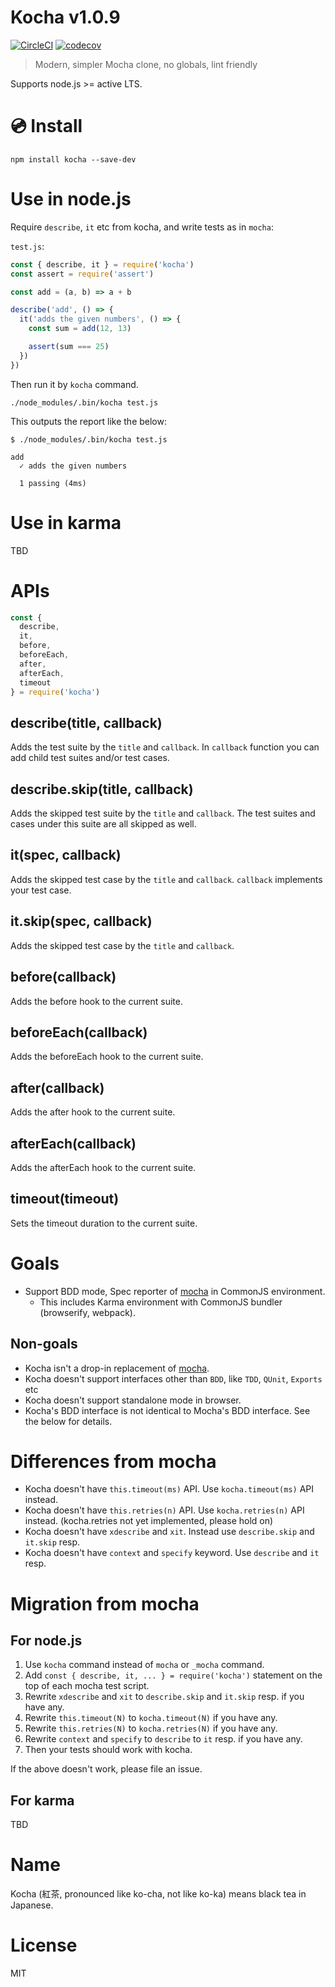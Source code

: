 # Kocha v1.0.9

[![CircleCI](https://circleci.com/gh/kt3k/kocha.svg?style=svg)](https://circleci.com/gh/kt3k/kocha)
[![codecov](https://codecov.io/gh/kt3k/kocha/branch/master/graph/badge.svg)](https://codecov.io/gh/kt3k/kocha)

> Modern, simpler Mocha clone, no globals, lint friendly

Supports node.js >= active LTS.

# :cd: Install

    npm install kocha --save-dev

# Use in node.js

Require `describe`, `it` etc from kocha, and write tests as in `mocha`:

`test.js`:

```js
const { describe, it } = require('kocha')
const assert = require('assert')

const add = (a, b) => a + b

describe('add', () => {
  it('adds the given numbers', () => {
    const sum = add(12, 13)

    assert(sum === 25)
  })
})
```

Then run it by `kocha` command.

    ./node_modules/.bin/kocha test.js

This outputs the report like the below:

```
$ ./node_modules/.bin/kocha test.js

add
  ✓ adds the given numbers

  1 passing (4ms)
```

# Use in karma

TBD

# APIs

```js
const {
  describe,
  it,
  before,
  beforeEach,
  after,
  afterEach,
  timeout
} = require('kocha')
```

## describe(title, callback)

Adds the test suite by the `title` and `callback`. In `callback` function you can add child test suites and/or test cases.

## describe.skip(title, callback)

Adds the skipped test suite by the `title` and `callback`. The test suites and cases under this suite are all skipped as well.

## it(spec, callback)

Adds the skipped test case by the `title` and `callback`. `callback` implements your test case.

## it.skip(spec, callback)

Adds the skipped test case by the `title` and `callback`.

## before(callback)

Adds the before hook to the current suite.

## beforeEach(callback)

Adds the beforeEach hook to the current suite.

## after(callback)

Adds the after hook to the current suite.

## afterEach(callback)

Adds the afterEach hook to the current suite.

## timeout(timeout)

Sets the timeout duration to the current suite.

# Goals

- Support BDD mode, Spec reporter of [mocha][mocha] in CommonJS environment.
  - This includes Karma environment with CommonJS bundler (browserify, webpack).

## Non-goals

- Kocha isn't a drop-in replacement of [mocha][mocha].
- Kocha doesn't support interfaces other than `BDD`, like `TDD`, `QUnit`, `Exports` etc
- Kocha doesn't support standalone mode in browser.
- Kocha's BDD interface is not identical to Mocha's BDD interface. See the below for details.

# Differences from mocha

- Kocha doesn't have `this.timeout(ms)` API. Use `kocha.timeout(ms)` API instead.
- Kocha doesn't have `this.retries(n)` API. Use `kocha.retries(n)` API instead. (kocha.retries not yet implemented, please hold on)
- Kocha doesn't have `xdescribe` and `xit`. Instead use `describe.skip` and `it.skip` resp.
- Kocha doesn't have `context` and `specify` keyword. Use `describe` and `it` resp.

# Migration from mocha

## For node.js

1. Use `kocha` command instead of `mocha` or `_mocha` command.
1. Add `const { describe, it, ... } = require('kocha')` statement on the top of each mocha test script.
1. Rewrite `xdescribe` and `xit` to `describe.skip` and `it.skip` resp. if you have any.
1. Rewrite `this.timeout(N)` to `kocha.timeout(N)` if you have any.
1. Rewrite `this.retries(N)` to `kocha.retries(N)` if you have any.
1. Rewrite `context` and `specify` to `describe` to `it` resp. if you have any.
1. Then your tests should work with kocha.

If the above doesn't work, please file an issue.

## For karma

TBD

# Name

Kocha (紅茶, pronounced like ko-cha, not like ko-ka) means black tea in Japanese.

# License

MIT

[mocha]: https://github.com/mochajs/mocha
